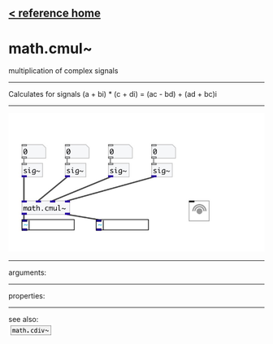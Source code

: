 [< reference home](index.html)
---

# math.cmul~


multiplication of complex signals

---

Calculates for signals (a + bi) * (c + di) = (ac - bd) + (ad + bc)i
<br>


---


![example](examples/math.cmul~-example.jpg)

---
arguments:


---
properties:


---
see also:<br>
[![math.cdiv~](img/object_math.cdiv~.png)](math.cdiv~.html)

